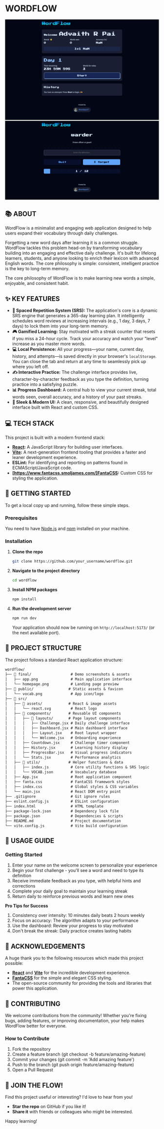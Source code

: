 # WORDFLOW

![WordFlow Homepage](./final/homepage.png)
![WordFlow Mainpage](./final/app.png)

## 📚 ABOUT

WordFlow is a minimalist and engaging web application designed to help users expand their vocabulary through daily challenges. 

Forgetting a new word days after learning it is a common struggle. WordFlow tackles this problem head-on by transforming vocabulary building into an engaging and effective daily challenge. It's built for lifelong learners, students, and anyone looking to enrich their lexicon with advanced English words. The core philosophy is simple: consistent, intelligent practice is the key to long-term memory.

The core philosophy of WordFlow is to make learning new words a simple, enjoyable, and consistent habit.

## ✨ KEY FEATURES

* **🧠 Spaced Repetition System (SRS):** The application's core is a dynamic SRS engine that generates a 365-day learning plan. It intelligently schedules word reviews at increasing intervals (e.g., 1 day, 3 days, 7 days) to lock them into your long-term memory.
* **🎮 Gamified Learning:** Stay motivated with a streak counter that resets if you miss a 24-hour cycle. Track your accuracy and watch your "level" increase as you master more words.
* **💻 Local Persistence:** All your progress—your name, current day, history, and attempts—is saved directly in your browser's `localStorage`. You can close the tab and return at any time to seamlessly pick up where you left off.
* **✍️ Interactive Practice:** The challenge interface provides live, character-by-character feedback as you type the definition, turning practice into a satisfying puzzle.
* **📊 Progress Dashboard:** A central hub to view your current streak, total words seen, overall accuracy, and a history of your past streaks.
* **🎨 Sleek & Modern UI:** A clean, responsive, and beautifully designed interface built with React and custom CSS.

## 💻 TECH STACK

This project is built with a modern frontend stack:

*   **[React](https://react.dev/):** A JavaScript library for building user interfaces.
*   **[Vite](https://vitejs.dev/):** A next-generation frontend tooling that provides a faster and leaner development experience.
*   **ESLint:** For identifying and reporting on patterns found in ECMAScript/JavaScript code.
*   **[https://www.fantacss.smoljames.com/]FantaCSS:** Custom CSS for styling the application.

## 🚀 GETTING STARTED

To get a local copy up and running, follow these simple steps.

### Prerequisites

You need to have [Node.js](https://nodejs.org/) and [npm](https://www.npmjs.com/) installed on your machine.

### Installation

1.  **Clone the repo**
    ```sh
    git clone https://github.com/your_username/wordflow.git
    ```
2.  **Navigate to the project directory**
    ```sh
    cd wordflow
    ```
3.  **Install NPM packages**
    ```sh
    npm install
    ```
4.  **Run the development server**
    ```sh
    npm run dev
    ```
    Your application should now be running on `http://localhost:5173/` (or the next available port).

## 📂 PROJECT STRUCTURE

The project follows a standard React application structure:

```
wordflow/
├── 📁 final/                  # Demo screenshots & assets
│   ├── app.png               # Main application interface
│   └── homepage.png          # Landing page preview
├── 📁 public/                # Static assets & favicon
│   └── vocab.png             # App icon/logo
├── 📁 src/
│   ├── 📁 assets/            # React & image assets
│   │   └── react.svg         # React logo
│   ├── 📁 components/        # Reusable UI components
│   │   ├── 📁 layouts/       # Page layout components
│   │   │   ├── Challenge.jsx # Daily challenge interface
│   │   │   ├── Dashboard.jsx # Main dashboard interface
│   │   │   ├── Layout.jsx    # Root layout wrapper
│   │   │   └── Welcome.jsx   # Onboarding experience
│   │   ├── Countdown.jsx     # Challenge timer component
│   │   ├── History.jsx       # Learning history display
│   │   ├── ProgressBar.jsx   # Visual progress indicators
│   │   └── Stats.jsx         # Performance analytics
│   ├── 📁 utils/             # Helper functions & data
│   │   ├── index.js          # Core utility functions & SRS logic
│   │   └── VOCAB.json        # Vocabulary database
│   ├── App.jsx               # Root application component
│   ├── fanta.css             # FantaCSS framework styles
│   ├── index.css             # Global styles & CSS variables
│   └── main.jsx              # React DOM entry point
├── .gitignore                # Git ignore rules
├── eslint.config.js          # ESLint configuration
├── index.html                # HTML template
├── package-lock.json         # Dependency lock file
├── package.json              # Dependencies & scripts
├── README.md                 # Project documentation
└── vite.config.js            # Vite build configuration
```

## 🎯 USAGE GUIDE
### Getting Started

1. Enter your name on the welcome screen to personalize your experience
2. Begin your first challenge - you'll see a word and need to type its definition
3. Receive immediate feedback as you type, with helpful hints and corrections
4. Complete your daily goal to maintain your learning streak
5. Return daily to reinforce previous words and learn new ones

<b>Pro Tips for Success</b>

1. Consistency over intensity: 10 minutes daily beats 2 hours weekly
2. Focus on accuracy: The algorithm adapts to your performance
3. Use the dashboard: Review your progress to stay motivated
4. Don't break the streak: Daily practice creates lasting habits

## 🙏 ACKNOWLEDGEMENTS

A huge thank you to the following resources which made this project possible:

*   **[React](https://react.dev/)** and **[Vite](https://vitejs.dev/)** for the incredible development experience.
*   **[FantaCSS](https://www.fantacss.smoljames.com/)** for the simple and elegant CSS styling.
*   The open-source community for providing the tools and libraries that power this application.

## 🤝 CONTRIBUTING
We welcome contributions from the community! Whether you're fixing bugs, adding features, or improving documentation, your help makes WordFlow better for everyone.
### How to Contribute

1. Fork the repository
2. Create a feature branch (git checkout -b feature/amazing-feature)
3. Commit your changes (git commit -m 'Add amazing feature')
4. Push to the branch (git push origin feature/amazing-feature)
5. Open a Pull Request

## 🌟 JOIN THE FLOW!

Find this project useful or interesting? I'd love to hear from you!

*   **Star the repo** on GitHub if you like it!
*   **Share it** with friends or colleagues who might be interested.

Happy learning!
